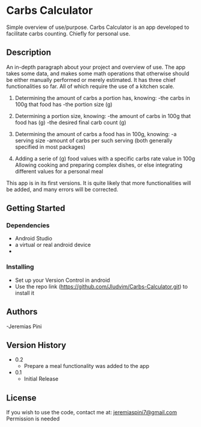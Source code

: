 # Carbs Calculator

Simple overview of use/purpose.
Carbs Calculator is an app developed to facilitate carbs counting. Chiefly for personal use.

## Description

An in-depth paragraph about your project and overview of use.
The app takes some data, and makes some math operations that otherwise should be either manually performed
or merely estimated.
It has three chief functionalities so far. All of which require the use of a kitchen scale.

 1. Determining the amount of carbs a portion has, knowing: 
                -the carbs in 100g that food has
                -the portion size (g)

2. Determining a portion size, knowing:
                -the amount of carbs in 100g that food has (g)
                -the desired final carb count (g)

 3. Determining the amount of carbs a food has in 100g, knowing:
                -a serving size
                -amount of carbs per such serving 
                (both generally specified in most packages)
    
 4. Adding a serie of (g) food values with a specific carbs rate value in 100g
    Allowing cooking and preparing complex dishes, or else integrating different values for a personal meal


This app is in its first versions.
It is quite likely that more functionalities will be added, and many errors will be corrected.


## Getting Started

### Dependencies

* Android Studio
* a virtual or real android device
* 

### Installing

* Set up your Version Control in android
* Use the repo link (https://github.com/Jludvim/Carbs-Calculator.git) to install it

## Authors

-Jeremias Pini



## Version History

* 0.2
   * Prepare a meal functionality was added to the app
* 0.1
    * Initial Release


## License

If you wish to use the code, contact me at: jeremiaspini7@gmail.com
Permission is needed

